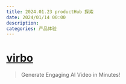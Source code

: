 ```yaml
---
title: 2024.01.23 productHub 探索
date: 2024/01/14 00:00
description:
categories: 产品体验
---
```


# [virbo](https://virbo.wondershare.com/?source=78)

> Generate Engaging AI Video in Minutes!
